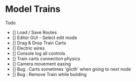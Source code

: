 # Model Trains

Todo

-   [] Load / Save Routes
-   [] Editor GUI - Select edit mode
-   [] Drag & Drop Train Carts
-   [] Electric wires
-   [] Console log all controls
-   [] Train carts connection physics
-   [] Camera movement easing
-   [] Bug : Carts sometimes 'glicth' when going to next node
-   [] Bug : Remove Train while building
